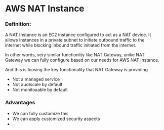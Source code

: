 # AWS NAT Instance

### Definition:

A NAT Instance is an EC2 instance configured to act as a NAT device. It allows instances in a private subnet to initiate outbound traffic to the internet while blocking inbound traffic initiated from the internet.

In other words, very similar functionlity like NAT Gateway, unike NAT Gateway we can fully configure based on our needs for AWS NAT Instance.

And this is loosing the key functionality that NAT Gateway is providing

- Not a managed service
- Not auotscale by default
- Not monitoaable by default

### Advantages

- We can fully customize this
- We can apply customized security aspects 
- 
